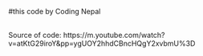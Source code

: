 #this code by Coding Nepal 

<br>
Source of code: https://m.youtube.com/watch?v=atKtG29iroY&pp=ygUOY2hhdCBncHQgY2xvbmU%3D
